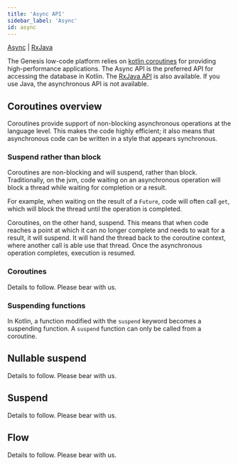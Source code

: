 ```yaml
---
title: 'Async API'
sidebar_label: 'Async'
id: async
---
```


[Async](/database/types-of-api/async/) |
[RxJava](/database/types-of-api/rxjava/) 

The Genesis low-code platform relies on [kotlin coroutines](https://kotlinlang.org/docs/coroutines-overview.html) for providing high-performance applications. The Async API is the preferred API for accessing the database in Kotlin. The [RxJava API](/database/types-of-api/rxjava/) is also available. If you use Java, the asynchronous API is not available.

Coroutines overview[​](/database/types-of-api/async/#coroutines-overviewdirect-link-to-heading)
--------------------------------------------------------------------------------------------------------------------------------------------------------------

Coroutines provide support of non-blocking asynchronous operations at the language level. This makes the code highly efficient; it also means that asynchronous code can be written in a style that appears synchronous.

### Suspend rather than block[​](/database/types-of-api/async/#suspend-rather-than-blockdirect-link-to-heading)

Coroutines are non-blocking and will suspend, rather than block. Traditionally, on the jvm, code waiting on an asynchronous operation will block a thread while waiting for completion or a result. 

For example, when waiting on the result of a `Future`, code will often call `get`, which will block the thread until the operation is completed.

Coroutines, on the other hand, suspend. This means that when code reaches a point at which it can no longer complete and needs to wait for a result, it will suspend. It will hand the thread back to the coroutine context, where another call is able use that thread. Once the asynchronous operation completes, execution is resumed.

### Coroutines[​](/database/types-of-api/async/#coroutinesdirect-link-to-heading)

Details to follow. Please bear with us.

### Suspending functions[​](/database/types-of-api/async/#suspending-functionsdirect-link-to-heading)

In Kotlin, a function modified with the `suspend` keyword becomes a suspending function. A `suspend` function can only be called from a coroutine.

Nullable suspend[​](/database/types-of-api/async/#nullable-suspenddirect-link-to-heading)
--------------------------------------------------------------------------------------------------------------------------------------------------------

Details to follow. Please bear with us.

Suspend[​](/database/types-of-api/async/#suspenddirect-link-to-heading)
--------------------------------------------------------------------------------------------------------------------------------------

Details to follow. Please bear with us.

Flow[​](/database/types-of-api/async/#flowdirect-link-to-heading)
--------------------------------------------------------------------------------------------------------------------------------

Details to follow. Please bear with us.